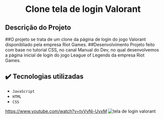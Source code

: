 <h1 align="center"> Clone tela de login Valorant </h1>




## Descrição do Projeto






##O projeto se trata de um clone da página de login do jogo Valorant disponibliado pela empresa Riot Games.
##Desenvolvimento Projeto feito com base no tutorial CSS, no canal Manual do Dev, no qual desenvolvemos a página inicial de login do jogo League of Legends da empresa Riot Games.



## ✔️ Tecnologias utilizadas

- ``JavaScript``
- ``HTML``
- ``CSS``





https://www.youtube.com/watch?v=tyVvNj-UvxM
![tela de login valorant](https://user-images.githubusercontent.com/110059790/211100818-04050bb3-7d21-4c8c-8f92-0d419922ea55.PNG)
